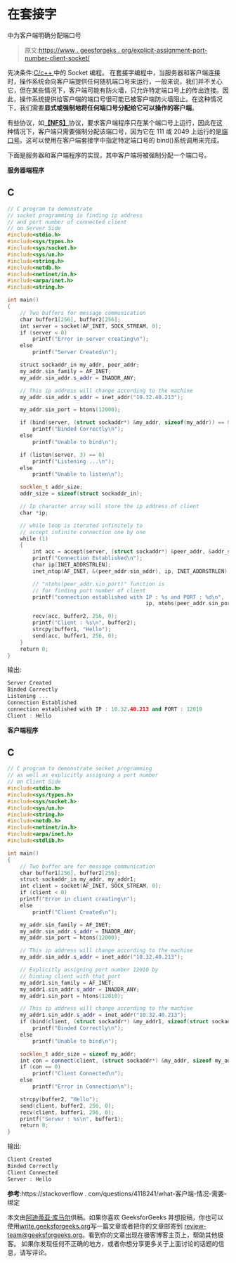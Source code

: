 # 在套接字

中为客户端明确分配端口号

> 原文:[https://www . geesforgeks . org/explicit-assignment-port-number-client-socket/](https://www.geeksforgeeks.org/explicitly-assigning-port-number-client-socket/)

先决条件:[C/c++ ](https://www.geeksforgeeks.org/socket-programming-cc/)中的 Socket 编程。
在套接字编程中，当服务器和客户端连接时，操作系统会向客户端提供任何随机端口号来运行，一般来说，我们并不关心它，但在某些情况下，客户端可能有防火墙，只允许特定端口号上的传出连接。因此，操作系统提供给客户端的端口号很可能已被客户端防火墙阻止。在这种情况下，我们需要**显式或强制地将任何端口号分配给它可以操作的客户端**。

有些协议，如[**【NFS】**](https://en.wikipedia.org/wiki/Network_File_System)协议，要求客户端程序只在某个端口号上运行，因此在这种情况下，客户端只需要强制分配该端口号，因为它在 111 或 2049 上运行的是[端口号](https://serverfault.com/questions/377170/which-ports-do-i-need-to-open-in-the-firewall-to-use-nfs)。这可以使用在客户端套接字中指定特定端口号的 bind()系统调用来完成。

下面是服务器和客户端程序的实现，其中客户端将被强制分配一个端口号。

**服务器端程序**

## C

```cpp
// C program to demonstrate
// socket programming in finding ip address
// and port number of connected client
// on Server Side
#include<stdio.h>
#include<sys/types.h>
#include<sys/socket.h>
#include<sys/un.h>
#include<string.h>
#include<netdb.h>
#include<netinet/in.h>
#include<arpa/inet.h>
#include<string.h>

int main()
{
    // Two buffers for message communication
    char buffer1[256], buffer2[256];
    int server = socket(AF_INET, SOCK_STREAM, 0);
    if (server < 0)
        printf("Error in server creating\n");
    else
        printf("Server Created\n");

    struct sockaddr_in my_addr, peer_addr;
    my_addr.sin_family = AF_INET;
    my_addr.sin_addr.s_addr = INADDR_ANY;

    // This ip address will change according to the machine
    my_addr.sin_addr.s_addr = inet_addr("10.32.40.213");

    my_addr.sin_port = htons(12000);

    if (bind(server, (struct sockaddr*) &my_addr, sizeof(my_addr)) == 0)
        printf("Binded Correctly\n");
    else
        printf("Unable to bind\n");

    if (listen(server, 3) == 0)
        printf("Listening ...\n");
    else
        printf("Unable to listen\n");

    socklen_t addr_size;
    addr_size = sizeof(struct sockaddr_in);

    // Ip character array will store the ip address of client
    char *ip;

    // while loop is iterated infinitely to
    // accept infinite connection one by one
    while (1)
    {
        int acc = accept(server, (struct sockaddr*) &peer_addr, &addr_size);
        printf("Connection Established\n");
        char ip[INET_ADDRSTRLEN];
        inet_ntop(AF_INET, &(peer_addr.sin_addr), ip, INET_ADDRSTRLEN);

        // "ntohs(peer_addr.sin_port)" function is
        // for finding port number of client
        printf("connection established with IP : %s and PORT : %d\n",
                                            ip, ntohs(peer_addr.sin_port));

        recv(acc, buffer2, 256, 0);
        printf("Client : %s\n", buffer2);
        strcpy(buffer1, "Hello");
        send(acc, buffer1, 256, 0);
    }
    return 0;
}
```

输出:

```cpp
Server Created
Binded Correctly
Listening ...
Connection Established
connection established with IP : 10.32.40.213 and PORT : 12010
Client : Hello
```

**客户端程序**

## C

```cpp
// C program to demonstrate socket programming
// as well as explicitly assigning a port number
// on Client Side
#include<stdio.h>
#include<sys/types.h>
#include<sys/socket.h>
#include<sys/un.h>
#include<string.h>
#include<netdb.h>
#include<netinet/in.h>
#include<arpa/inet.h>
#include<stdlib.h>

int main()
{
    // Two buffer are for message communication
    char buffer1[256], buffer2[256];
    struct sockaddr_in my_addr, my_addr1;
    int client = socket(AF_INET, SOCK_STREAM, 0);
    if (client < 0)
    printf("Error in client creating\n");
    else
        printf("Client Created\n");

    my_addr.sin_family = AF_INET;
    my_addr.sin_addr.s_addr = INADDR_ANY;
    my_addr.sin_port = htons(12000);

    // This ip address will change according to the machine
    my_addr.sin_addr.s_addr = inet_addr("10.32.40.213");

    // Explicitly assigning port number 12010 by
    // binding client with that port
    my_addr1.sin_family = AF_INET;
    my_addr1.sin_addr.s_addr = INADDR_ANY;
    my_addr1.sin_port = htons(12010);

    // This ip address will change according to the machine
    my_addr1.sin_addr.s_addr = inet_addr("10.32.40.213");
    if (bind(client, (struct sockaddr*) &my_addr1, sizeof(struct sockaddr_in)) == 0)
        printf("Binded Correctly\n");
    else
        printf("Unable to bind\n");

    socklen_t addr_size = sizeof my_addr;
    int con = connect(client, (struct sockaddr*) &my_addr, sizeof my_addr);
    if (con == 0)
        printf("Client Connected\n");
    else
        printf("Error in Connection\n");

    strcpy(buffer2, "Hello");
    send(client, buffer2, 256, 0);
    recv(client, buffer1, 256, 0);
    printf("Server : %s\n", buffer1);
    return 0;
}
```

输出:

```cpp
Client Created
Binded Correctly
Client Connected
Server : Hello
```

**参考**:https://stackoverflow . com/questions/4118241/what-客户端-情况-需要-绑定

本文由[阿迪蒂亚·库马尔](https://www.linkedin.com/in/aditya-kumar-837315100/)供稿。如果你喜欢 GeeksforGeeks 并想投稿，你也可以使用[write.geeksforgeeks.org](https://write.geeksforgeeks.org)写一篇文章或者把你的文章邮寄到 review-team@geeksforgeeks.org。看到你的文章出现在极客博客主页上，帮助其他极客。
如果你发现任何不正确的地方，或者你想分享更多关于上面讨论的话题的信息，请写评论。